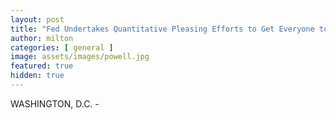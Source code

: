 ```yaml
---
layout: post
title: "Fed Undertakes Quantitative Pleasing Efforts to Get Everyone to Just Calm Down for While"
author: milton
categories: [ general ]
image: assets/images/powell.jpg
featured: true
hidden: true
---
```


WASHINGTON, D.C. - 